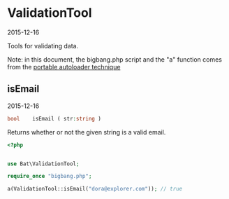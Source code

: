 ValidationTool
=====================
2015-12-16



Tools for validating data.


Note: 
in this document, the bigbang.php script and the "a" function comes from the 
[portable autoloader technique]( https://github.com/lingtalfi/TheScientist/blob/master/convention.portableAutoloader.eng.md )



isEmail
-----------
2015-12-16


```php
bool    isEmail ( str:string )
```

Returns whether or not the given string is a valid email.


```php
<?php


use Bat\ValidationTool;

require_once "bigbang.php";

a(ValidationTool::isEmail("dora@explorer.com")); // true



``` 






